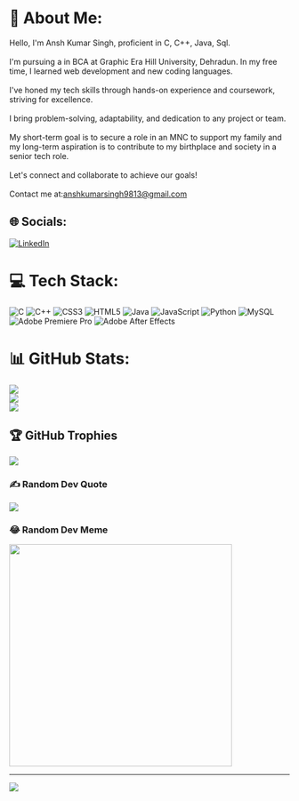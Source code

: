 # 💫 About Me:
Hello, I'm Ansh Kumar Singh, proficient in C, C++, Java, Sql.<br><br>I'm pursuing a in BCA at Graphic Era Hill University, Dehradun. In my free time, I learned web development and new coding languages.<br><br>I've honed my tech skills through hands-on experience and coursework, striving for excellence.<br><br>I bring problem-solving, adaptability, and dedication to any project or team.<br><br>My short-term goal is to secure a role in an MNC to support my family and my long-term aspiration is to contribute to my birthplace and society in a senior tech role.<br><br>Let's connect and collaborate to achieve our goals!<br><br>Contact me at:anshkumarsingh9813@gmail.com


## 🌐 Socials:
[![LinkedIn](https://img.shields.io/badge/LinkedIn-%230077B5.svg?logo=linkedin&logoColor=white)](https://linkedin.com/in/ansh-kumar-singh-a39075293) 

# 💻 Tech Stack:
![C](https://img.shields.io/badge/c-%2300599C.svg?style=for-the-badge&logo=c&logoColor=white) ![C++](https://img.shields.io/badge/c++-%2300599C.svg?style=for-the-badge&logo=c%2B%2B&logoColor=white) ![CSS3](https://img.shields.io/badge/css3-%231572B6.svg?style=for-the-badge&logo=css3&logoColor=white) ![HTML5](https://img.shields.io/badge/html5-%23E34F26.svg?style=for-the-badge&logo=html5&logoColor=white) ![Java](https://img.shields.io/badge/java-%23ED8B00.svg?style=for-the-badge&logo=openjdk&logoColor=white) ![JavaScript](https://img.shields.io/badge/javascript-%23323330.svg?style=for-the-badge&logo=javascript&logoColor=%23F7DF1E) ![Python](https://img.shields.io/badge/python-3670A0?style=for-the-badge&logo=python&logoColor=ffdd54) ![MySQL](https://img.shields.io/badge/mysql-%2300000f.svg?style=for-the-badge&logo=mysql&logoColor=white) ![Adobe Premiere Pro](https://img.shields.io/badge/Adobe%20Premiere%20Pro-9999FF.svg?style=for-the-badge&logo=Adobe%20Premiere%20Pro&logoColor=white) ![Adobe After Effects](https://img.shields.io/badge/Adobe%20After%20Effects-9999FF.svg?style=for-the-badge&logo=Adobe%20After%20Effects&logoColor=white)
# 📊 GitHub Stats:
![](https://github-readme-stats.vercel.app/api?username=AnshKumar1936&theme=dark&hide_border=false&include_all_commits=false&count_private=false)<br/>
![](https://github-readme-streak-stats.herokuapp.com/?user=AnshKumar1936&theme=dark&hide_border=false)<br/>
![](https://github-readme-stats.vercel.app/api/top-langs/?username=AnshKumar1936&theme=dark&hide_border=false&include_all_commits=false&count_private=false&layout=compact)

## 🏆 GitHub Trophies
![](https://github-profile-trophy.vercel.app/?username=AnshKumar1936&theme=radical&no-frame=false&no-bg=true&margin-w=4)

### ✍️ Random Dev Quote
![](https://quotes-github-readme.vercel.app/api?type=horizontal&theme=radical)

### 😂 Random Dev Meme
<img src='https://randommeme-five.vercel.app/' style="height: 400px;"/>

---
[![](https://visitcount.itsvg.in/api?id=AnshKumar1936&icon=0&color=0)](https://visitcount.itsvg.in)

<!-- Proudly created with GPRM ( https://gprm.itsvg.in ) -->
